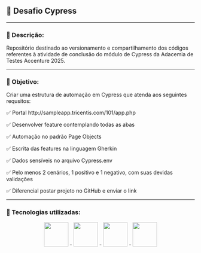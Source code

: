 <h2>📌 Desafio Cypress</h2>

<hr>

<h3>📝 Descrição:</h3>
<p>Repositório destinado ao versionamento e compartilhamento dos códigos referentes à atividade de conclusão do módulo de Cypress da Adacemia de Testes Accenture 2025.</p>
<hr>
<h3>🎯 Objetivo:</h3>
<p>Criar uma estrutura de automação em Cypress que atenda aos seguintes requsitos:</P>

<p>✅ Portal http://sampleapp.tricentis.com/101/app.php</p>
<p>✅ Desenvolver feature contemplando todas as abas</p>
<p>✅ Automação no padrão Page Objects</p>
<p>✅ Escrita das features na linguagem Gherkin</p>
<p>✅ Dados sensíveis no arquivo Cypress.env</p>
<p>✅ Pelo menos 2 cenários, 1 positivo e 1 negativo, com suas devidas validações</p>
<p>✅ Diferencial postar projeto no GitHub e enviar o link</p>
<hr>
<h3>🔧 Tecnologias utilizadas:</h3>
<p align="center">
<img src="https://cdn.jsdelivr.net/gh/devicons/devicon@latest/icons/html5/html5-original.svg" height="65px"/> - 
<img src="https://cdn.jsdelivr.net/gh/devicons/devicon@latest/icons/javascript/javascript-original.svg" height="65px"/> - 
<img src="https://cdn.jsdelivr.net/gh/devicons/devicon@latest/icons/cypressio/cypressio-original.svg" height="65px"/> - 
<img src="https://cdn.jsdelivr.net/gh/devicons/devicon@latest/icons/cucumber/cucumber-plain.svg" height="65px"/>